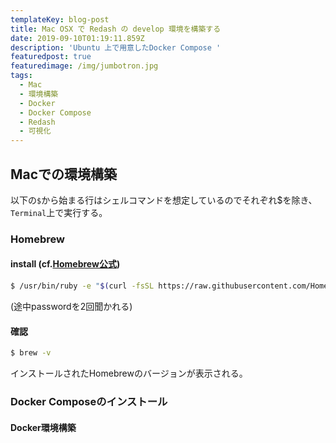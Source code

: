 ```yaml
---
templateKey: blog-post
title: Mac OSX で Redash の develop 環境を構築する
date: 2019-09-10T01:19:11.859Z
description: 'Ubuntu 上で用意したDocker Compose '
featuredpost: true
featuredimage: /img/jumbotron.jpg
tags:
  - Mac
  - 環境構築
  - Docker
  - Docker Compose
  - Redash
  - 可視化
---
```

## Macでの環境構築
以下の`$`から始まる行はシェルコマンドを想定しているのでそれぞれ$を除き、`Terminal`上で実行する。
### Homebrew
#### install (cf.[Homebrew公式](https://brew.sh/))
```sh
$ /usr/bin/ruby -e "$(curl -fsSL https://raw.githubusercontent.com/Homebrew/install/master/install)"
```
(途中passwordを2回聞かれる)
#### 確認
```sh
$ brew -v
```
インストールされたHomebrewのバージョンが表示される。
### Docker Composeのインストール
#### Docker環境構築
